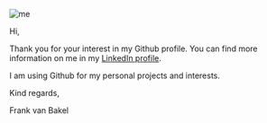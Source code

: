 ![me](https://avatars.githubusercontent.com/u/20023950?s=96&v=4)

Hi,

Thank you for your interest in my Github profile. You can find more information on me in my [LinkedIn profile](https://nl.linkedin.com/in/frankvanbakel).

I am using Github for my personal projects and interests.

Kind regards,

Frank van Bakel
